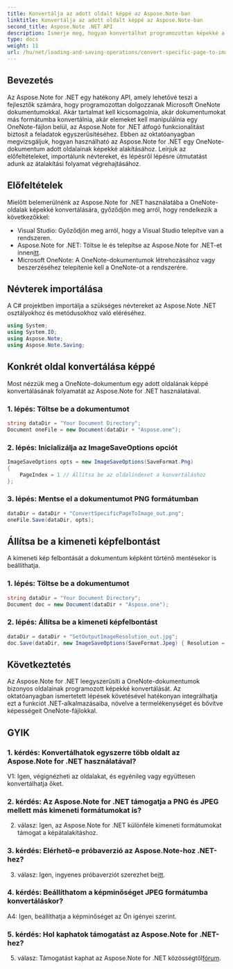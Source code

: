 ```yaml
---
title: Konvertálja az adott oldalt képpé az Aspose.Note-ban
linktitle: Konvertálja az adott oldalt képpé az Aspose.Note-ban
second_title: Aspose.Note .NET API
description: Ismerje meg, hogyan konvertálhat programozottan képekké a Microsoft OneNote dokumentumok adott oldalait az Aspose.Note for .NET segítségével.
type: docs
weight: 11
url: /hu/net/loading-and-saving-operations/convert-specific-page-to-image/
---
```

## Bevezetés

Az Aspose.Note for .NET egy hatékony API, amely lehetővé teszi a fejlesztők számára, hogy programozottan dolgozzanak Microsoft OneNote dokumentumokkal. Akár tartalmat kell kicsomagolnia, akár dokumentumokat más formátumba konvertálnia, akár elemeket kell manipulálnia egy OneNote-fájlon belül, az Aspose.Note for .NET átfogó funkcionalitást biztosít a feladatok egyszerűsítéséhez. Ebben az oktatóanyagban megvizsgáljuk, hogyan használható az Aspose.Note for .NET egy OneNote-dokumentum adott oldalainak képekké alakításához. Leírjuk az előfeltételeket, importálunk névtereket, és lépésről lépésre útmutatást adunk az átalakítási folyamat végrehajtásához.

## Előfeltételek

Mielőtt belemerülnénk az Aspose.Note for .NET használatába a OneNote-oldalak képekké konvertálására, győződjön meg arról, hogy rendelkezik a következőkkel:

- Visual Studio: Győződjön meg arról, hogy a Visual Studio telepítve van a rendszeren.
-  Aspose.Note for .NET: Töltse le és telepítse az Aspose.Note for .NET-et innen[itt](https://releases.aspose.com/note/net/).
- Microsoft OneNote: A OneNote-dokumentumok létrehozásához vagy beszerzéséhez telepítenie kell a OneNote-ot a rendszerére.

## Névterek importálása

A C# projektben importálja a szükséges névtereket az Aspose.Note .NET osztályokhoz és metódusokhoz való eléréséhez.

```csharp
using System;
using System.IO;
using Aspose.Note;
using Aspose.Note.Saving;
```

## Konkrét oldal konvertálása képpé

Most nézzük meg a OneNote-dokumentum egy adott oldalának képpé konvertálásának folyamatát az Aspose.Note for .NET használatával.

### 1. lépés: Töltse be a dokumentumot

```csharp
string dataDir = "Your Document Directory";
Document oneFile = new Document(dataDir + "Aspose.one");
```

### 2. lépés: Inicializálja az ImageSaveOptions opciót

```csharp
ImageSaveOptions opts = new ImageSaveOptions(SaveFormat.Png)
{
    PageIndex = 1 // Állítsa be az oldalindexet a konvertáláshoz
};
```

### 3. lépés: Mentse el a dokumentumot PNG formátumban

```csharp
dataDir = dataDir + "ConvertSpecificPageToImage_out.png";
oneFile.Save(dataDir, opts);
```

## Állítsa be a kimeneti képfelbontást

A kimeneti kép felbontását a dokumentum képként történő mentésekor is beállíthatja.

### 1. lépés: Töltse be a dokumentumot

```csharp
string dataDir = "Your Document Directory";
Document doc = new Document(dataDir + "Aspose.one");
```

### 2. lépés: Állítsa be a kimeneti képfelbontást

```csharp
dataDir = dataDir + "SetOutputImageResolution_out.jpg";
doc.Save(dataDir, new ImageSaveOptions(SaveFormat.Jpeg) { Resolution = 220 });
```

## Következtetés

Az Aspose.Note for .NET leegyszerűsíti a OneNote-dokumentumok bizonyos oldalainak programozott képekké konvertálását. Az oktatóanyagban ismertetett lépések követésével hatékonyan integrálhatja ezt a funkciót .NET-alkalmazásaiba, növelve a termelékenységet és bővítve képességeit OneNote-fájlokkal.

## GYIK

### 1. kérdés: Konvertálhatok egyszerre több oldalt az Aspose.Note for .NET használatával?

V1: Igen, végignézheti az oldalakat, és egyénileg vagy együttesen konvertálhatja őket.

### 2. kérdés: Az Aspose.Note for .NET támogatja a PNG és JPEG mellett más kimeneti formátumokat is?

2. válasz: Igen, az Aspose.Note for .NET különféle kimeneti formátumokat támogat a képátalakításhoz.

### 3. kérdés: Elérhető-e próbaverzió az Aspose.Note-hoz .NET-hez?

 3. válasz: Igen, ingyenes próbaverziót szerezhet be[itt](https://releases.aspose.com/).

### 4. kérdés: Beállíthatom a képminőséget JPEG formátumba konvertáláskor?

A4: Igen, beállíthatja a képminőséget az Ön igényei szerint.

### 5. kérdés: Hol kaphatok támogatást az Aspose.Note for .NET-hez?

 5. válasz: Támogatást kaphat az Aspose.Note for .NET közösségtől[fórum](https://forum.aspose.com/c/note/28).